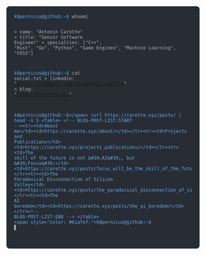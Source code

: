<div style="background-color: #282c34; border-radius: 8px; padding: 20px; font-family: 'Courier New', Courier, monospace; color: #abb2bf;">
  <pre style="margin: 0; white-space: pre-wrap;"><code><span style="color: #61afef;">k0pernicus@github:~$</span> whoami

<span style="color: #98c379;">&gt;</span> name: "Antonin Carette"
<span style="color: #98c379;">&gt;</span> title: "Senior Software Engineer"
<span style="color: #98c379;">&gt;</span> specialties:  ["C++", "Rust", "Go", "Python", "Game Engines", "Machine Learning", "FOSS"]

<span style="color: #61afef;">k0pernicus@github:~$</span> cat social.txt
<span style="color: #98c379;">&gt;</span> linkedin: "<a href="https://linkedin.com/in/antonin-carette" target="_blank" style="color: #c678dd; text-decoration: underline;">https://linkedin.com/in/antonin-carette</a>"
<span style="color: #98c379;">&gt;</span> blog:     "<a href="https://carette.xyz" target="_blank" style="color: #c678dd; text-decoration: underline;">https://carette.xyz</a>"

<span style="color: #61afef;">k0pernicus@github:~$</span> curl https://carette.xyz/posts/ | head -n 5 <table> <!-- BLOG-POST-LIST:START --><tr><td>About me</td><td>https://carette.xyz/about/</td></tr><tr><td>Projects and Publications</td><td>https://carette.xyz/projects_publications/</td></tr><tr><td>The skill of the future is not &#39;AI&#39;, but &#39;Focus&#39;</td><td>https://carette.xyz/posts/focus_will_be_the_skill_of_the_future/</td></tr><tr><td>The Paradoxical Disconnection of Silicon Valley</td><td>https://carette.xyz/posts/the_paradoxical_disconnection_of_silicon_valley/</td></tr><tr><td>The AI boredom</td><td>https://carette.xyz/posts/the_ai_boredom/</td></tr><!-- BLOG-POST-LIST:END --> </table>
<span style="color: #61afef;">k0pernicus@github:~$</span> <span style="animation: blink 1s step-end infinite;">▋</span></code></pre>
</div>
